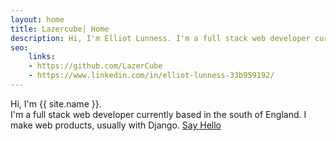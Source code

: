 ```yaml
---
layout: home
title: Lazercube| Home
description: Hi, I'm Elliot Lunness. I'm a full stack web developer currently based in the south of England. I make web products, usually with Django.
seo:
    links:
    - https://github.com/LazerCube
    - https://www.linkedin.com/in/elliot-lunness-33b959192/
---
```


Hi, I'm <span class="oblue">{{ site.name }}.</span><br>
I'm a full stack web developer currently based in the south of England. I make web products, usually with Django.
<a href='mailto:{{ site.email }}' rel='nofollow' >Say Hello</a>